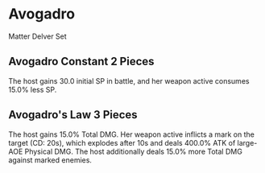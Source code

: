 # Avogadro

Matter Delver Set

## Avogadro Constant 2 Pieces

The host gains 30.0 initial SP in battle, and her weapon active consumes 15.0% less SP.

## Avogadro's Law 3 Pieces

The host gains 15.0% Total DMG. Her weapon active inflicts a mark on the target (CD: 20s), which explodes after 10s and deals 400.0% ATK of large-AOE Physical DMG. The host additionally deals 15.0% more Total DMG against marked enemies.